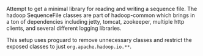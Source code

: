 Attempt to get a minimal library for reading and writing a sequence file. The
hadoop SequenceFile classes are part of hadoop-common which brings in a ton of
dependencies including jetty, tomcat, zookeeper, multiple http clients, and
several different logging libraries.

This setup uses proguard to remove unnecessary classes and restrict the exposed
classes to just `org.apache.hadoop.io.**`.

